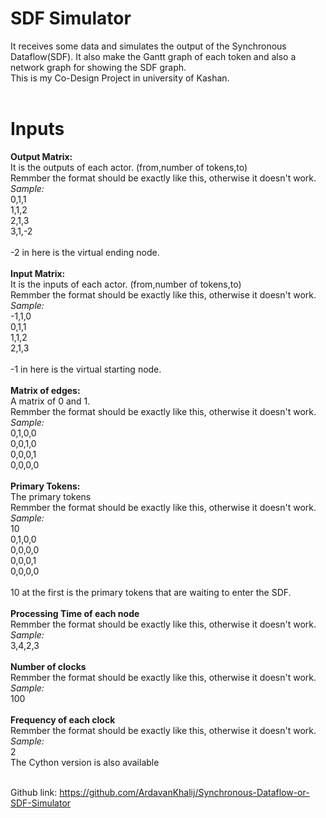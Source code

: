 # SDF Simulator

It receives some data and simulates the output of the Synchronous Dataflow(SDF). It also make the Gantt graph of each token and also 
a network graph for showing the SDF graph.<br/>
This is my Co-Design Project in university of Kashan.<br/><br/>

# Inputs
**Output Matrix:**<br/>
It is the outputs of each actor. (from,number of tokens,to)<br/>
Remmber the format should be exactly like this, otherwise it doesn't work.<br/>
_Sample:_ <br/>
0,1,1<br/>
1,1,2<br/>
2,1,3<br/>
3,1,-2<br/>
<br/>
-2 in here is the virtual ending node.<br/>
<br/>
**Input Matrix:**<br/>
It is the inputs of each actor. (from,number of tokens,to)<br/>
Remmber the format should be exactly like this, otherwise it doesn't work.<br/>
_Sample:_<br/>
-1,1,0<br/>
0,1,1<br/>
1,1,2<br/>
2,1,3<br/>
<br/>
-1 in here is the virtual starting node.<br/>
<br/>
**Matrix of edges:**<br/>
A matrix of 0 and 1.<br/>
Remmber the format should be exactly like this, otherwise it doesn't work.<br/>
_Sample:_<br/>
0,1,0,0<br/>
0,0,1,0<br/>
0,0,0,1<br/>
0,0,0,0<br/>
<br/>
**Primary Tokens:**<br/>
The primary tokens<br/>
Remmber the format should be exactly like this, otherwise it doesn't work.<br/>
_Sample:_<br/>
10<br/>
0,1,0,0<br/>
0,0,0,0<br/>
0,0,0,1<br/>
0,0,0,0<br/>
<br/>
10 at the first is the primary tokens that are waiting to enter the SDF.<br/>
<br/>
**Processing Time of each node**<br/>
Remmber the format should be exactly like this, otherwise it doesn't work.<br/>
_Sample:_<br/>
3,4,2,3<br/>
<br/>
**Number of clocks**<br/>
Remmber the format should be exactly like this, otherwise it doesn't work.<br/>
_Sample:_<br/>
100<br/>
<br/>
**Frequency of each clock**<br/>
Remmber the format should be exactly like this, otherwise it doesn't work.<br/>
_Sample:_<br/>
2<br/>
The Cython version is also available<br/>
<br/>

Github link: https://github.com/ArdavanKhalij/Synchronous-Dataflow-or-SDF-Simulator
